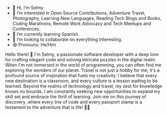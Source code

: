 - 👋 Hi, I’m Selmy
- 👀 I’m interested in Open Source Contributions, Adventure Travel, Photography, Learning New Languages, Reading Tech Blogs and Books, Coding Marathons, Remote Work Advocacy and Tech Meetups and Conferences.
- 🌱 I’m currently learning Spanish.
- 💞️ I’m looking to collaborate on everything Interesting.
- 😄 Pronouns: He/Him

Hello there! 👋 I'm Selmy, a passionate software developer with a deep love for crafting elegant code and solving intricate puzzles in the digital realm. When I'm not immersed in the world of programming, you can often find me exploring the wonders of our planet. Travel is not just a hobby for me; it's a profound source of inspiration that fuels my creativity. I believe that every new destination is a classroom, and every culture is a lesson waiting to be learned. Beyond the realms of technology and travel, my zest for knowledge knows no bounds. I am constantly seeking new opportunities to expand my skill set and embrace the thrill of learning. Join me on this journey of discovery, where every line of code and every passport stamp is a testament to the adventure that is life! 🚀✨
